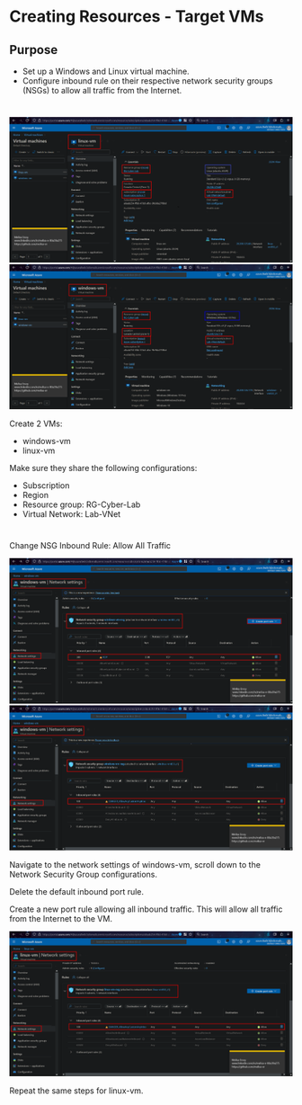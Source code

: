 # Creating Resources - Target VMs

<h2>Purpose</h2>

- Set up a Windows and Linux virtual machine.
- Configure inbound rule on their respective network security groups (NSGs) to allow all traffic from the Internet.

#
<img src="https://raw.githubusercontent.com/melisaaaaaaaaa-er/Creating-Resources-Target-VMS-Images/main/1.png"/>

<img src="https://raw.githubusercontent.com/melisaaaaaaaaa-er/Creating-Resources-Target-VMS-Images/main/2.png"/>

Create 2 VMs:
- windows-vm
- linux-vm

Make sure they share the following configurations:
- Subscription
- Region
- Resource group: RG-Cyber-Lab
- Virtual Network: Lab-VNet

#
Change NSG Inbound Rule: Allow All Traffic

<img src="https://raw.githubusercontent.com/melisaaaaaaaaa-er/Creating-Resources-Target-VMS-Images/main/3.png"/>

<img src="https://raw.githubusercontent.com/melisaaaaaaaaa-er/Creating-Resources-Target-VMS-Images/main/4.png"/>

Navigate to the network settings of windows-vm, scroll down to the Network Security Group configurations.

Delete the default inbound port rule.

Create a new port rule allowing all inbound traffic. This will allow all traffic from the Internet to the VM. 

<img src="https://raw.githubusercontent.com/melisaaaaaaaaa-er/Creating-Resources-Target-VMS-Images/main/5.png"/>

Repeat the same steps for linux-vm.

